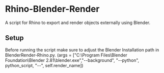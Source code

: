 # Rhino-Blender-Render

A script for Rhino to export and render objects externally using Blender.

## Setup
Before running the script make sure to adjust the Blender Installation path in BlenderRender-Rhino.py. (args = ["C:\\Program Files\\Blender Foundation\\Blender 2.81\\blender.exe","--background", "--python", python_script, "--",   self.render_name])

